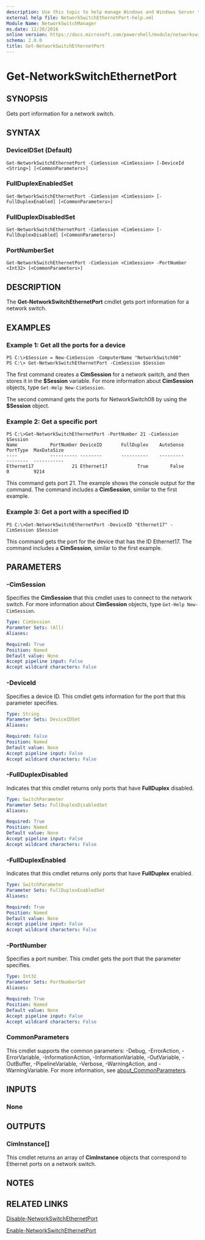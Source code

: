 ```yaml
---
description: Use this topic to help manage Windows and Windows Server technologies with Windows PowerShell.
external help file: NetworkSwitchEthernetPort-help.xml
Module Name: NetworkSwitchManager
ms.date: 12/20/2016
online version: https://docs.microsoft.com/powershell/module/networkswitchmanager/get-networkswitchethernetport?view=windowsserver2019-ps&wt.mc_id=ps-gethelp
schema: 2.0.0
title: Get-NetworkSwitchEthernetPort
---
```


# Get-NetworkSwitchEthernetPort

## SYNOPSIS
Gets port information for a network switch.

## SYNTAX

### DeviceIDSet (Default)
```
Get-NetworkSwitchEthernetPort -CimSession <CimSession> [-DeviceId <String>] [<CommonParameters>]
```

### FullDuplexEnabledSet
```
Get-NetworkSwitchEthernetPort -CimSession <CimSession> [-FullDuplexEnabled] [<CommonParameters>]
```

### FullDuplexDisabledSet
```
Get-NetworkSwitchEthernetPort -CimSession <CimSession> [-FullDuplexDisabled] [<CommonParameters>]
```

### PortNumberSet
```
Get-NetworkSwitchEthernetPort -CimSession <CimSession> -PortNumber <Int32> [<CommonParameters>]
```

## DESCRIPTION
The **Get-NetworkSwitchEthernetPort** cmdlet gets port information for a network switch.

## EXAMPLES

### Example 1: Get all the ports for a device
```
PS C:\>$Session = New-CimSession -ComputerName "NetworkSwitch08"
PS C:\> Get-NetworkSwitchEthernetPort -CimSession $Session
```

The first command creates a **CimSession** for a network switch, and then stores it in the **$Session** variable.
For more information about **CimSession** objects, type `Get-Help New-CimSession`.

The second command gets the ports for NetworkSwitch08 by using the **$Session** object.

### Example 2: Get a specific port
```
PS C:\>Get-NetworkSwitchEthernetPort -PortNumber 21 -CimSession $Session
Name            PortNumber DeviceID       FullDuplex    AutoSense     PortType  MaxDataSize
----            ---------- --------       ----------    ---------     --------  -----------
Ethernet17              21 Ethernet17           True        False            0         9214
```

This command gets port 21.
The example shows the console output for the command.
The command includes a **CimSession**, similar to the first example.

### Example 3: Get a port with a specified ID
```
PS C:\>Get-NetworkSwitchEthernetPort -DeviceID "Ethernet17" -CimSession $Session
```

This command gets the port for the device that has the ID Ethernet17.
The command includes a **CimSession**, similar to the first example.

## PARAMETERS

### -CimSession
Specifies the **CimSession** that this cmdlet uses to connect to the network switch.
For more information about **CimSession** objects, type `Get-Help New-CimSession`.

```yaml
Type: CimSession
Parameter Sets: (All)
Aliases: 

Required: True
Position: Named
Default value: None
Accept pipeline input: False
Accept wildcard characters: False
```

### -DeviceId
Specifies a device ID.
This cmdlet gets information for the port that this parameter specifies.

```yaml
Type: String
Parameter Sets: DeviceIDSet
Aliases: 

Required: False
Position: Named
Default value: None
Accept pipeline input: False
Accept wildcard characters: False
```

### -FullDuplexDisabled
Indicates that this cmdlet returns only ports that have **FullDuplex** disabled.

```yaml
Type: SwitchParameter
Parameter Sets: FullDuplexDisabledSet
Aliases: 

Required: True
Position: Named
Default value: None
Accept pipeline input: False
Accept wildcard characters: False
```

### -FullDuplexEnabled
Indicates that this cmdlet returns only ports that have **FullDuplex** enabled.

```yaml
Type: SwitchParameter
Parameter Sets: FullDuplexEnabledSet
Aliases: 

Required: True
Position: Named
Default value: None
Accept pipeline input: False
Accept wildcard characters: False
```

### -PortNumber
Specifies a port number.
This cmdlet gets the port that the parameter specifies.

```yaml
Type: Int32
Parameter Sets: PortNumberSet
Aliases: 

Required: True
Position: Named
Default value: None
Accept pipeline input: False
Accept wildcard characters: False
```

### CommonParameters
This cmdlet supports the common parameters: -Debug, -ErrorAction, -ErrorVariable, -InformationAction, -InformationVariable, -OutVariable, -OutBuffer, -PipelineVariable, -Verbose, -WarningAction, and -WarningVariable. For more information, see [about_CommonParameters](https://go.microsoft.com/fwlink/?LinkID=113216).

## INPUTS

### None

## OUTPUTS

### CimInstance[]
This cmdlet returns an array of **CimInstance** objects that correspond to Ethernet ports on a network switch.

## NOTES

## RELATED LINKS

[Disable-NetworkSwitchEthernetPort](./Disable-NetworkSwitchEthernetPort.md)

[Enable-NetworkSwitchEthernetPort](./Enable-NetworkSwitchEthernetPort.md)

